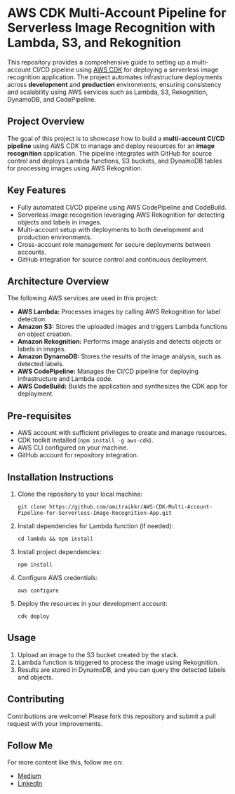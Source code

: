
<h1>AWS CDK Multi-Account Pipeline for Serverless Image Recognition with Lambda, S3, and Rekognition</h1>

<p>
This repository provides a comprehensive guide to setting up a multi-account CI/CD pipeline using 
<a href="https://aws.amazon.com/cdk/" target="_blank">AWS CDK</a> for deploying a serverless image recognition 
application. The project automates infrastructure deployments across <strong>development</strong> and 
<strong>production</strong> environments, ensuring consistency and scalability using AWS services such as Lambda, S3, Rekognition, 
DynamoDB, and CodePipeline.
</p>

<h2>Project Overview</h2>
<p>
The goal of this project is to showcase how to build a <strong>multi-account CI/CD pipeline</strong> using 
AWS CDK to manage and deploy resources for an <strong>image recognition</strong> application. 
The pipeline integrates with GitHub for source control and deploys Lambda functions, S3 buckets, 
and DynamoDB tables for processing images using AWS Rekognition.
</p>

<h2>Key Features</h2>
<ul>
  <li>Fully automated CI/CD pipeline using AWS CodePipeline and CodeBuild.</li>
  <li>Serverless image recognition leveraging AWS Rekognition for detecting objects and labels in images.</li>
  <li>Multi-account setup with deployments to both development and production environments.</li>
  <li>Cross-account role management for secure deployments between accounts.</li>
  <li>GitHub integration for source control and continuous deployment.</li>
</ul>

<h2>Architecture Overview</h2>
<p>The following AWS services are used in this project:</p>
<ul>
  <li><strong>AWS Lambda:</strong> Processes images by calling AWS Rekognition for label detection.</li>
  <li><strong>Amazon S3:</strong> Stores the uploaded images and triggers Lambda functions on object creation.</li>
  <li><strong>Amazon Rekognition:</strong> Performs image analysis and detects objects or labels in images.</li>
  <li><strong>Amazon DynamoDB:</strong> Stores the results of the image analysis, such as detected labels.</li>
  <li><strong>AWS CodePipeline:</strong> Manages the CI/CD pipeline for deploying infrastructure and Lambda code.</li>
  <li><strong>AWS CodeBuild:</strong> Builds the application and synthesizes the CDK app for deployment.</li>
</ul>

<h2>Pre-requisites</h2>
<ul>
  <li>AWS account with sufficient privileges to create and manage resources.</li>
  <li>CDK toolkit installed (<code>npm install -g aws-cdk</code>).</li>
  <li>AWS CLI configured on your machine.</li>
  <li>GitHub account for repository integration.</li>
</ul>

<h2>Installation Instructions</h2>
<ol>
  <li>Clone the repository to your local machine:</li>
  <pre><code>git clone https://github.com/amitraikkr/AWS-CDK-Multi-Account-Pipeline-for-Serverless-Image-Recognition-App.git</code></pre>
  
  <li>Install dependencies for Lambda function (if needed):</li>
  <pre><code>cd lambda && npm install</code></pre>
  
  <li>Install project dependencies:</li>
  <pre><code>npm install</code></pre>

  <li>Configure AWS credentials:</li>
  <pre><code>aws configure</code></pre>

  <li>Deploy the resources in your development account:</li>
  <pre><code>cdk deploy</code></pre>
</ol>

<h2>Usage</h2>
<ol>
  <li>Upload an image to the S3 bucket created by the stack.</li>
  <li>Lambda function is triggered to process the image using Rekognition.</li>
  <li>Results are stored in DynamoDB, and you can query the detected labels and objects.</li>
</ol>

<h2>Contributing</h2>
<p>Contributions are welcome! Please fork this repository and submit a pull request with your improvements.</p>

<h2>Follow Me</h2>
<p>
For more content like this, follow me on:
<ul>
  <li><a href="https://medium.com/@amitraikkr" target="_blank">Medium</a></li>
  <li><a href="www.linkedin.com/in/amitraikkr" target="_blank">LinkedIn</a></li>
</ul>
</p>
